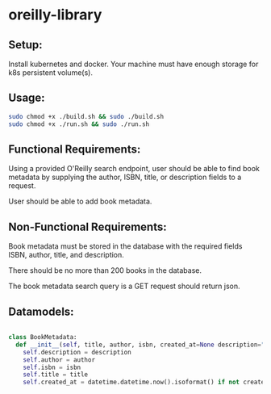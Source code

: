 # oreilly-library

## Setup:

Install kubernetes and docker. Your machine must have enough storage for k8s persistent volume(s).

## Usage:

```bash
sudo chmod +x ./build.sh && sudo ./build.sh
sudo chmod +x ./run.sh && sudo ./run.sh
```

## Functional Requirements:

Using a provided O'Reilly search endpoint, user should be able to find book metadata by supplying the author, ISBN, title, or description fields to a request.

User should be able to add book metadata.

## Non-Functional Requirements:

Book metadata must be stored in the database with the required fields ISBN, author, title, and description.

There should be no more than 200 books in the database.

The book metadata search query is a GET request should return json.

## Datamodels:

```python

class BookMetadata:
  def __init__(self, title, author, isbn, created_at=None description=""):
    self.description = description
    self.author = author
    self.isbn = isbn
    self.title = title
    self.created_at = datetime.datetime.now().isoformat() if not created_at else created_at

```
